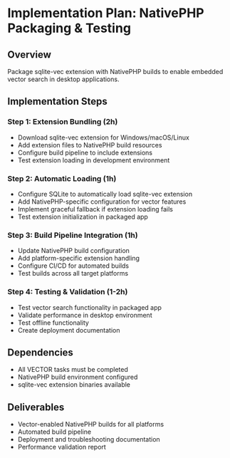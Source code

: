 # Implementation Plan: NativePHP Packaging & Testing

## Overview
Package sqlite-vec extension with NativePHP builds to enable embedded vector search in desktop applications.

## Implementation Steps

### Step 1: Extension Bundling (2h)
- Download sqlite-vec extension for Windows/macOS/Linux
- Add extension files to NativePHP build resources
- Configure build pipeline to include extensions
- Test extension loading in development environment

### Step 2: Automatic Loading (1h)
- Configure SQLite to automatically load sqlite-vec extension
- Add NativePHP-specific configuration for vector features
- Implement graceful fallback if extension loading fails
- Test extension initialization in packaged app

### Step 3: Build Pipeline Integration (1h)
- Update NativePHP build configuration
- Add platform-specific extension handling
- Configure CI/CD for automated builds
- Test builds across all target platforms

### Step 4: Testing & Validation (1-2h)
- Test vector search functionality in packaged app
- Validate performance in desktop environment
- Test offline functionality
- Create deployment documentation

## Dependencies
- All VECTOR tasks must be completed
- NativePHP build environment configured
- sqlite-vec extension binaries available

## Deliverables
- Vector-enabled NativePHP builds for all platforms
- Automated build pipeline
- Deployment and troubleshooting documentation
- Performance validation report
